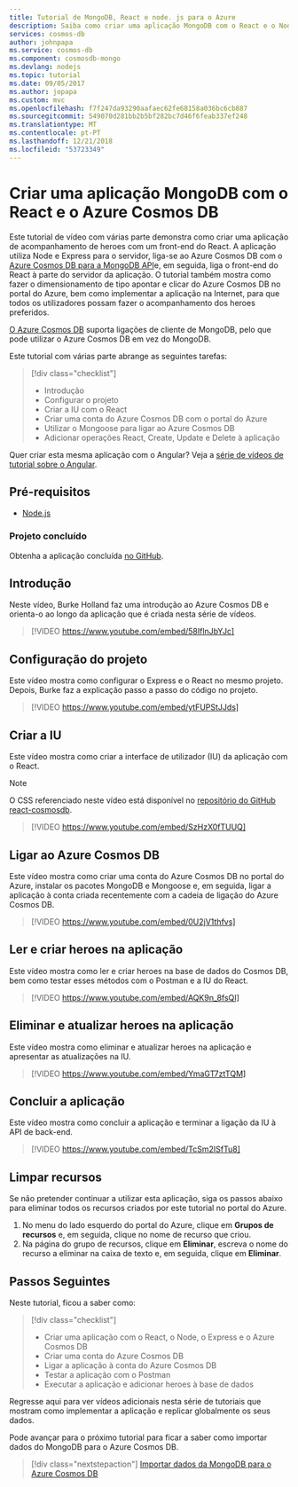 ```yaml
---
title: Tutorial de MongoDB, React e node. js para o Azure
description: Saiba como criar uma aplicação MongoDB com o React e o Node.js no Azure Cosmos DB mediante a utilização das mesmas APIs que são utilizadas para MongoDB nesta série de tutoriais em vídeo.
services: cosmos-db
author: johnpapa
ms.service: cosmos-db
ms.component: cosmosdb-mongo
ms.devlang: nodejs
ms.topic: tutorial
ms.date: 09/05/2017
ms.author: jopapa
ms.custom: mvc
ms.openlocfilehash: f7f247da93290aafaec62fe68158a036bc6cb887
ms.sourcegitcommit: 549070d281bb2b5bf282bc7d46f6feab337ef248
ms.translationtype: MT
ms.contentlocale: pt-PT
ms.lasthandoff: 12/21/2018
ms.locfileid: "53723349"
---
```

# <a name="create-a-mongodb-app-with-react-and-azure-cosmos-db"></a>Criar uma aplicação MongoDB com o React e o Azure Cosmos DB  

Este tutorial de vídeo com várias parte demonstra como criar uma aplicação de acompanhamento de heroes com um front-end do React. A aplicação utiliza Node e Express para o servidor, liga-se ao Azure Cosmos DB com o [Azure Cosmos DB para a MongoDB API](mongodb-introduction.md)e, em seguida, liga o front-end do React à parte do servidor da aplicação. O tutorial também mostra como fazer o dimensionamento de tipo apontar e clicar do Azure Cosmos DB no portal do Azure, bem como implementar a aplicação na Internet, para que todos os utilizadores possam fazer o acompanhamento dos heroes preferidos. 

[O Azure Cosmos DB](https://azure.microsoft.com/services/cosmos-db/) suporta ligações de cliente de MongoDB, pelo que pode utilizar o Azure Cosmos DB em vez do MongoDB.  

Este tutorial com várias parte abrange as seguintes tarefas:

> [!div class="checklist"]
> * Introdução
> * Configurar o projeto
> * Criar a IU com o React
> * Criar uma conta do Azure Cosmos DB com o portal do Azure
> * Utilizar o Mongoose para ligar ao Azure Cosmos DB
> * Adicionar operações React, Create, Update e Delete à aplicação

Quer criar esta mesma aplicação com o Angular? Veja a [série de vídeos de tutorial sobre o Angular](tutorial-develop-mongodb-nodejs.md).

## <a name="prerequisites"></a>Pré-requisitos
* [Node.js](https://www.nodejs.org)

### <a name="finished-project"></a>Projeto concluído
Obtenha a aplicação concluída [no GitHub](https://github.com/Azure-Samples/react-cosmosdb).

## <a name="introduction"></a>Introdução 

Neste vídeo, Burke Holland faz uma introdução ao Azure Cosmos DB e orienta-o ao longo da aplicação que é criada nesta série de vídeos. 

> [!VIDEO https://www.youtube.com/embed/58IflnJbYJc]

## <a name="project-setup"></a>Configuração do projeto

Este vídeo mostra como configurar o Express e o React no mesmo projeto. Depois, Burke faz a explicação passo a passo do código no projeto.

> [!VIDEO https://www.youtube.com/embed/ytFUPStJJds]

## <a name="build-the-ui"></a>Criar a IU

Este vídeo mostra como criar a interface de utilizador (IU) da aplicação com o React. 

> [!NOTE]
> O CSS referenciado neste vídeo está disponível no [repositório do GitHub react-cosmosdb](https://github.com/Azure-Samples/react-cosmosdb/blob/master/src/index.css).

> [!VIDEO https://www.youtube.com/embed/SzHzX0fTUUQ]

## <a name="connect-to-azure-cosmos-db"></a>Ligar ao Azure Cosmos DB

Este vídeo mostra como criar uma conta do Azure Cosmos DB no portal do Azure, instalar os pacotes MongoDB e Mongoose e, em seguida, ligar a aplicação à conta criada recentemente com a cadeia de ligação do Azure Cosmos DB. 

> [!VIDEO https://www.youtube.com/embed/0U2jV1thfvs]

## <a name="read-and-create-heroes-in-the-app"></a>Ler e criar heroes na aplicação

Este vídeo mostra como ler e criar heroes na base de dados do Cosmos DB, bem como testar esses métodos com o Postman e a IU do React. 

> [!VIDEO https://www.youtube.com/embed/AQK9n_8fsQI] 

## <a name="delete-and-update-heroes-in-the-app"></a>Eliminar e atualizar heroes na aplicação

Este vídeo mostra como eliminar e atualizar heroes na aplicação e apresentar as atualizações na IU. 

> [!VIDEO https://www.youtube.com/embed/YmaGT7ztTQM] 

## <a name="complete-the-app"></a>Concluir a aplicação

Este vídeo mostra como concluir a aplicação e terminar a ligação da IU à API de back-end. 

> [!VIDEO https://www.youtube.com/embed/TcSm2ISfTu8]

## <a name="clean-up-resources"></a>Limpar recursos

Se não pretender continuar a utilizar esta aplicação, siga os passos abaixo para eliminar todos os recursos criados por este tutorial no portal do Azure. 

1. No menu do lado esquerdo do portal do Azure, clique em **Grupos de recursos** e, em seguida, clique no nome de recurso que criou. 
2. Na página do grupo de recursos, clique em **Eliminar**, escreva o nome do recurso a eliminar na caixa de texto e, em seguida, clique em **Eliminar**.

## <a name="next-steps"></a>Passos Seguintes

Neste tutorial, ficou a saber como:

> [!div class="checklist"]
> * Criar uma aplicação com o React, o Node, o Express e o Azure Cosmos DB 
> * Criar uma conta do Azure Cosmos DB
> * Ligar a aplicação à conta do Azure Cosmos DB
> * Testar a aplicação com o Postman
> * Executar a aplicação e adicionar heroes à base de dados

Regresse aqui para ver vídeos adicionais nesta série de tutoriais que mostram como implementar a aplicação e replicar globalmente os seus dados.

Pode avançar para o próximo tutorial para ficar a saber como importar dados do MongoDB para o Azure Cosmos DB.  

> [!div class="nextstepaction"]
> [Importar dados da MongoDB para o Azure Cosmos DB](mongodb-migrate.md)
 
